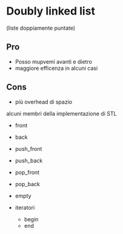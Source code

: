 # Doubly linked list

(liste doppiamente puntate)

## Pro

- Posso mupvemi avanti e dietro
- maggiore efficenza in alcuni casi

## Cons

- più overhead di spazio

alcuni membri della implementazione di STL

- front
- back
- push_front
- push_back
- pop_front
- pop_back
- empty

- iteratori
  - begin
  - end



